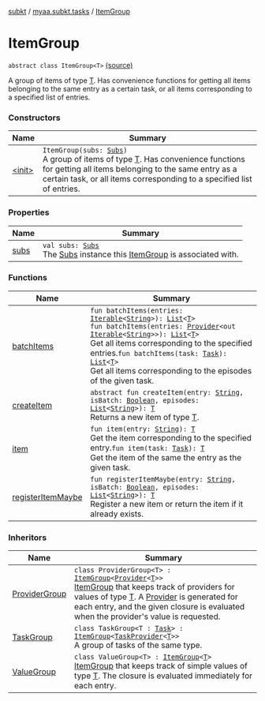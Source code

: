 [subkt](../../index.md) / [myaa.subkt.tasks](../index.md) / [ItemGroup](./index.md)

# ItemGroup

`abstract class ItemGroup<T>` [(source)](https://github.com/Myaamori/SubKt/blob/0.1.12/src/main/kotlin/myaa/subkt/tasks/tasks.kt#L266)

A group of items of type [T](index.md#T). Has convenience functions
for getting all items belonging to the same entry as a certain task,
or all items corresponding to a specified list of entries.

### Constructors

| Name | Summary |
|---|---|
| [&lt;init&gt;](-init-.md) | `ItemGroup(subs: `[`Subs`](../-subs/index.md)`)`<br>A group of items of type [T](index.md#T). Has convenience functions for getting all items belonging to the same entry as a certain task, or all items corresponding to a specified list of entries. |

### Properties

| Name | Summary |
|---|---|
| [subs](subs.md) | `val subs: `[`Subs`](../-subs/index.md)<br>The [Subs](../-subs/index.md) instance this [ItemGroup](./index.md) is associated with. |

### Functions

| Name | Summary |
|---|---|
| [batchItems](batch-items.md) | `fun batchItems(entries: `[`Iterable`](https://kotlinlang.org/api/latest/jvm/stdlib/kotlin.collections/-iterable/index.html)`<`[`String`](https://kotlinlang.org/api/latest/jvm/stdlib/kotlin/-string/index.html)`>): `[`List`](https://kotlinlang.org/api/latest/jvm/stdlib/kotlin.collections/-list/index.html)`<`[`T`](index.md#T)`>`<br>`fun batchItems(entries: `[`Provider`](https://docs.gradle.org/current/javadoc/org/gradle/api/provider/Provider.html)`<out `[`Iterable`](https://kotlinlang.org/api/latest/jvm/stdlib/kotlin.collections/-iterable/index.html)`<`[`String`](https://kotlinlang.org/api/latest/jvm/stdlib/kotlin/-string/index.html)`>>): `[`List`](https://kotlinlang.org/api/latest/jvm/stdlib/kotlin.collections/-list/index.html)`<`[`T`](index.md#T)`>`<br>Get all items corresponding to the specified entries.`fun batchItems(task: `[`Task`](https://docs.gradle.org/current/javadoc/org/gradle/api/Task.html)`): `[`List`](https://kotlinlang.org/api/latest/jvm/stdlib/kotlin.collections/-list/index.html)`<`[`T`](index.md#T)`>`<br>Get all items corresponding to the episodes of the given task. |
| [createItem](create-item.md) | `abstract fun createItem(entry: `[`String`](https://kotlinlang.org/api/latest/jvm/stdlib/kotlin/-string/index.html)`, isBatch: `[`Boolean`](https://kotlinlang.org/api/latest/jvm/stdlib/kotlin/-boolean/index.html)`, episodes: `[`List`](https://kotlinlang.org/api/latest/jvm/stdlib/kotlin.collections/-list/index.html)`<`[`String`](https://kotlinlang.org/api/latest/jvm/stdlib/kotlin/-string/index.html)`>): `[`T`](index.md#T)<br>Returns a new item of type [T](index.md#T). |
| [item](item.md) | `fun item(entry: `[`String`](https://kotlinlang.org/api/latest/jvm/stdlib/kotlin/-string/index.html)`): `[`T`](index.md#T)<br>Get the item corresponding to the specified entry.`fun item(task: `[`Task`](https://docs.gradle.org/current/javadoc/org/gradle/api/Task.html)`): `[`T`](index.md#T)<br>Get the item of the same the entry as the given task. |
| [registerItemMaybe](register-item-maybe.md) | `fun registerItemMaybe(entry: `[`String`](https://kotlinlang.org/api/latest/jvm/stdlib/kotlin/-string/index.html)`, isBatch: `[`Boolean`](https://kotlinlang.org/api/latest/jvm/stdlib/kotlin/-boolean/index.html)`, episodes: `[`List`](https://kotlinlang.org/api/latest/jvm/stdlib/kotlin.collections/-list/index.html)`<`[`String`](https://kotlinlang.org/api/latest/jvm/stdlib/kotlin/-string/index.html)`>): `[`T`](index.md#T)<br>Register a new item or return the item if it already exists. |

### Inheritors

| Name | Summary |
|---|---|
| [ProviderGroup](../-provider-group/index.md) | `class ProviderGroup<T> : `[`ItemGroup`](./index.md)`<`[`Provider`](https://docs.gradle.org/current/javadoc/org/gradle/api/provider/Provider.html)`<`[`T`](../-provider-group/index.md#T)`>>`<br>[ItemGroup](./index.md) that keeps track of providers for values of type [T](../-provider-group/index.md#T). A [Provider](https://docs.gradle.org/current/javadoc/org/gradle/api/provider/Provider.html) is generated for each entry, and the given closure is evaluated when the provider's value is requested. |
| [TaskGroup](../-task-group/index.md) | `class TaskGroup<T : `[`Task`](https://docs.gradle.org/current/javadoc/org/gradle/api/Task.html)`> : `[`ItemGroup`](./index.md)`<`[`TaskProvider`](https://docs.gradle.org/current/javadoc/org/gradle/api/tasks/TaskProvider.html)`<`[`T`](../-task-group/index.md#T)`>>`<br>A group of tasks of the same type. |
| [ValueGroup](../-value-group/index.md) | `class ValueGroup<T> : `[`ItemGroup`](./index.md)`<`[`T`](../-value-group/index.md#T)`>`<br>[ItemGroup](./index.md) that keeps track of simple values of type [T](../-value-group/index.md#T). The closure is evaluated immediately for each entry. |
